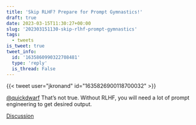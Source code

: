 ```yaml
---
title: 'Skip RLHF? Prepare for Prompt Gymnastics!'
draft: true
date: 2023-03-15T11:30:27+00:00
slug: '202303151130-skip-rlhf-prompt-gymnastics'
tags:
  - tweets
is_tweet: true
tweet_info:
  id: '1635860990322708481'
  type: 'reply'
  is_thread: False
---
```




{{< tweet user="jkronand" id="1635826900118700032" >}}

[@quickdwarf](https://x.com/quickdwarf) That’s not true. Without RLHF, you will need a lot of prompt engineering to get desired output.

[Discussion](https://x.com/sytelus/status/1635860990322708481)
